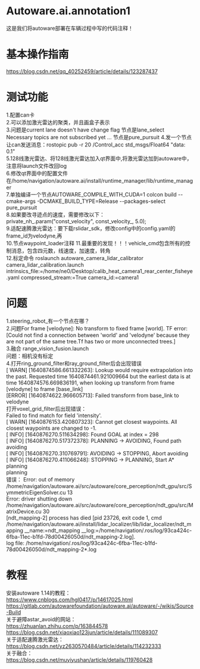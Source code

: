 # Autoware.ai.annotation1
这是我们将autoware部署在车辆过程中写的代码注释！
# 基本操作指南
https://blog.csdn.net/qq_40252459/article/details/123287437
# 测试功能
1.配置can卡  
2.可以添加激光雷达的聚类，并且画盒子表示  
3.问题是current lane doesn't have change flag   节点是lane_select  
Necessary topics are not subscribed yet ...     节点是pure_pursuit
4.发一个节点让can发送消息：rostopic pub -r 20 /Control_acc std_msgs/Float64 "data: 0.1"  
5.128线激光雷达、将128线激光雷达加入qt界面中,将激光雷达加到autoware中，注意将launch文件改回log  
6.修改qt界面中的配置文件在/home/navigation/autoware.ai/install/runtime_manager/lib/runtime_manager  
7.单独编译一个节点AUTOWARE_COMPILE_WITH_CUDA=1 colcon build --cmake-args -DCMAKE_BUILD_TYPE=Release --packages-select pure_pursuit  
8.如果要改寻迹点的速度，需要修改以下：  
<arg name="const_velocity" default="5.0"/>
 private_nh_.param("const_velocity", const_velocity_, 5.0);  
 9.适配速腾激光雷达：要下载rslidar_sdk，修改config中的config.yaml的frame_id为velodyne,再<remap from="rslidar_points" to="/points_raw" />  
 10.节点waypoint_loader注释 
 11.最重要的发现！！！vehicle_cmd包含所有的控制消息，包含四元数，线速度，加速度，转角  
 12.标定命令 roslaunch autoware_camera_lidar_calibrator camera_lidar_calibration.launch intrinsics_file:=/home/ne0/Desktop/calib_heat_camera1_rear_center_fisheye.yaml compressed_stream:=True camera_id:=camera1
# 问题
1.steering_robot_有一个节点在哪？  
2.问题For frame [velodyne]: No transform to fixed frame [world].  TF error: [Could not find a connection between 'world' and 'velodyne' because they are not part of the same tree.Tf has two or more unconnected trees.]  
3.融合
range_vision_fusion.launch   
问题：相机没有标定  
4.打开ring_ground_filter和ray_ground_filter后会出现错误  
[ WARN] [1640874586.661332263]: Lookup would require extrapolation into the past.  Requested time 1640874461.921009664 but the earliest data is at time 1640874576.669836191, when looking up transform from frame [velodyne] to frame [base_link]  
[ERROR] [1640874622.966605713]: Failed transform from base_link to velodyne  
打开voxel_grid_filter后出现错误：  
Failed to find match for field 'intensity'.  
[ WARN] [1640876153.420807323]: Cannot get closest waypoints. All closest waypoints are changed to -1.  
[ INFO] [1640876270.511634298]: Found GOAL at index = 298  
[ INFO] [1640876270.517372378]: PLANNING -> AVOIDING, Found path  
avoiding  
[ INFO] [1640876270.310769791]: AVOIDING -> STOPPING, Abort avoiding  
[ INFO] [1640876270.411066248]: STOPPING -> PLANNING, Start A* planning  
planning  
错误：
Error: out of memory /home/navigation/autoware.ai/src/autoware/core_perception/ndt_gpu/src/SymmetricEigenSolver.cu 13  
Error: driver shutting down /home/navigation/autoware.ai/src/autoware/core_perception/ndt_gpu/src/MatrixDevice.cu 30  
[ndt_mapping-2] process has died [pid 23726, exit code 1, cmd /home/navigation/autoware.ai/install/lidar_localizer/lib/lidar_localizer/ndt_mapping __name:=ndt_mapping __log:=/home/navigation/.ros/log/93ca424c-6fba-11ec-b1fd-78d00426050d/ndt_mapping-2.log].  
log file: /home/navigation/.ros/log/93ca424c-6fba-11ec-b1fd-78d00426050d/ndt_mapping-2*.log
# 教程
安装autoware 1.14的教程：  
https://www.cnblogs.com/hgl0417/p/14617025.html  
https://gitlab.com/autowarefoundation/autoware.ai/autoware/-/wikis/Source-Build  
关于避障astar_avoid的网站：  
https://zhuanlan.zhihu.com/p/163844578  
https://blog.csdn.net/xiaoxiao123jun/article/details/111089307  
关于适配速腾激光雷达：  
https://blog.csdn.net/yz2630570484/article/details/114232333  
关于融合：  
https://blog.csdn.net/muyiyushan/article/details/119760428  

